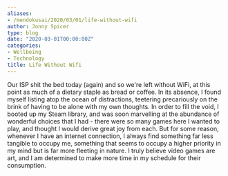 ```yaml
---
aliases:
- /mendokusai/2020/03/01/life-without-wifi
author: Jonny Spicer
type: blog
date: "2020-03-01T00:00:00Z"
categories:
- Wellbeing
- Technology
title: Life Without Wifi
---
```

Our ISP shit the bed today (again) and so we're left without WiFi, at this point as much of a dietary staple as bread or coffee. In its absence, I found myself listing atop the ocean of distractions, teetering precariously on the brink of having to be alone
with my own thoughts. In order to fill the void, I booted up my Steam library, and was soon marvelling at the abundance of wonderful choices that I had - there were so many games here I wanted to play, and thought I would derive great joy from each. But for
some reason, whenever I have an internet connection, I always find something far less tangible to occupy me, something that seems to occupy a higher priority in my mind but is far more fleeting in nature. I truly believe video games are art, and I am
determined to make more time in my schedule for their consumption.
